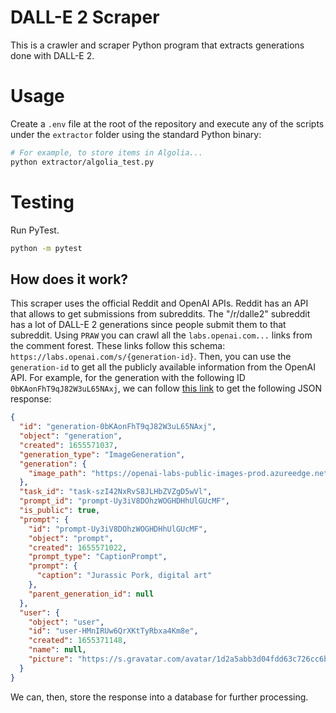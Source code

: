 # DALL-E 2 Scraper

This is a crawler and scraper Python program that extracts generations
done with DALL-E 2.

# Usage

Create a `.env` file at the root of the repository and execute any of the
scripts under the `extractor` folder using the standard Python binary:

```bash
# For example, to store items in Algolia...
python extractor/algolia_test.py
```

# Testing

Run PyTest.

```sh
python -m pytest
```

## How does it work?

This scraper uses the official Reddit and OpenAI APIs. Reddit has an
API that allows to get submissions from subreddits. The "/r/dalle2"
subreddit has a lot of DALL-E 2 generations since people submit them
to that subreddit. Using `PRAW` you can crawl all the
`labs.openai.com...` links from the comment forest. These links follow
this schema: `https://labs.openai.com/s/{generation-id}`. Then, you
can use the `generation-id` to get all the publicly available
information from the OpenAI API. For example, for the generation with
the following ID `0bKAonFhT9qJ82W3uL65NAxj`, we can follow [this
link](https://labs.openai.com/api/labs/public/generations/generation-0bKAonFhT9qJ82W3uL65NAxj)
to get the following JSON response:

```json
{
  "id": "generation-0bKAonFhT9qJ82W3uL65NAxj",
  "object": "generation",
  "created": 1655571037,
  "generation_type": "ImageGeneration",
  "generation": {
    "image_path": "https://openai-labs-public-images-prod.azureedge.net/user-HMnIRUw6QrXKtTyRbxa4Km8e/generations/generation-0bKAonFhT9qJ82W3uL65NAxj/image.webp"
  },
  "task_id": "task-szI42NxRvS8JLHbZVZgD5wVl",
  "prompt_id": "prompt-Uy3iV8DOhzWOGHDHhUlGUcMF",
  "is_public": true,
  "prompt": {
    "id": "prompt-Uy3iV8DOhzWOGHDHhUlGUcMF",
    "object": "prompt",
    "created": 1655571022,
    "prompt_type": "CaptionPrompt",
    "prompt": {
      "caption": "Jurassic Pork, digital art"
    },
    "parent_generation_id": null
  },
  "user": {
    "object": "user",
    "id": "user-HMnIRUw6QrXKtTyRbxa4Km8e",
    "created": 1655371148,
    "name": null,
    "picture": "https://s.gravatar.com/avatar/1d2a5abb3d04fdd63c726cc6bce1e072?s=480&r=pg&d=https%3A%2F%2Fcdn.auth0.com%2Favatars%2Fdp.png"
  }
}
```

We can, then, store the response into a database for further
processing.
